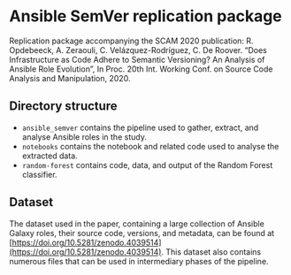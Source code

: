 # Ansible SemVer replication package

Replication package accompanying the SCAM 2020 publication: R. Opdebeeck, A. Zeraouli, C. Velázquez-Rodríguez, C. De Roover. “Does Infrastructure as Code Adhere to Semantic Versioning? An Analysis of Ansible Role Evolution”, In Proc. 20th Int. Working Conf. on Source Code Analysis and Manipulation, 2020.

## Directory structure

- `ansible_semver` contains the pipeline used to gather, extract, and analyse Ansible roles in the study.
- `notebooks` contains the notebook and related code used to analyse the extracted data.
- `random-forest` contains code, data, and output of the Random Forest classifier.

## Dataset
The dataset used in the paper, containing a large collection of Ansible Galaxy roles, their source code, versions, and metadata, can be found at [https://doi.org/10.5281/zenodo.4039514](https://doi.org/10.5281/zenodo.4039514). This dataset also contains numerous files that can be used in intermediary phases of the pipeline.
